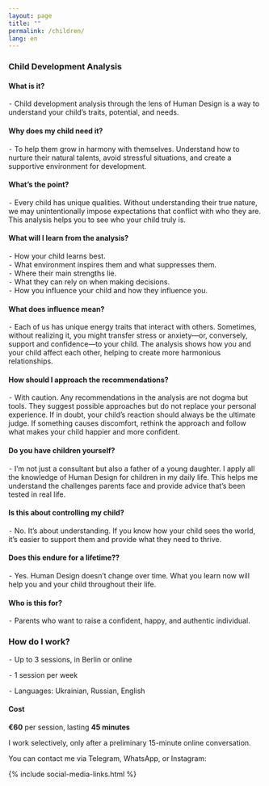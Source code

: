 ```yaml
---
layout: page
title: ""
permalink: /children/
lang: en
---
```


### Child Development Analysis

#### What is it?
⁃ Child development analysis through the lens of Human Design is a way to understand your child’s traits, potential, and needs.

#### Why does my child need it?
⁃ To help them grow in harmony with themselves. Understand how to nurture their natural talents, avoid stressful situations, and create a supportive environment for development.

#### What’s the point?
⁃ Every child has unique qualities. Without understanding their true nature, we may unintentionally impose expectations that conflict with who they are. This analysis helps you to see who your child truly is.

#### What will I learn from the analysis?

⁃ How your child learns best.  
⁃ What environment inspires them and what suppresses them.  
⁃ Where their main strengths lie.  
⁃ What they can rely on when making decisions.  
⁃ How you influence your child and how they influence you.  

#### What does influence mean?
⁃ Each of us has unique energy traits that interact with others. Sometimes, without realizing it, you might transfer stress or anxiety—or, conversely, support and confidence—to your child. The analysis shows how you and your child affect each other, helping to create more harmonious relationships.

#### How should I approach the recommendations?
⁃ With caution. Any recommendations in the analysis are not dogma but tools. They suggest possible approaches but do not replace your personal experience. If in doubt, your child’s reaction should always be the ultimate judge. If something causes discomfort, rethink the approach and follow what makes your child happier and more confident.

#### Do you have children yourself?
⁃ I’m not just a consultant but also a father of a young daughter. I apply all the knowledge of Human Design for children in my daily life. This helps me understand the challenges parents face and provide advice that’s been tested in real life.

#### Is this about controlling my child?
⁃ No. It’s about understanding. If you know how your child sees the world, it’s easier to support them and provide what they need to thrive.

#### Does this endure for a lifetime??
⁃ Yes. Human Design doesn’t change over time. What you learn now will help you and your child throughout their life.

#### Who is this for?
⁃ Parents who want to raise a confident, happy, and authentic individual.

### How do I work?
⁃ Up to 3 sessions, in Berlin or online

⁃ 1 session per week

⁃ Languages: Ukrainian, Russian, English

#### Cost
**€60** per session, lasting **45 minutes**

I work selectively, only after a preliminary 15-minute online conversation.

You can contact me via Telegram, WhatsApp, or Instagram:

{% include social-media-links.html %}